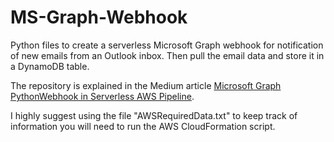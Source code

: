 # MS-Graph-Webhook
Python files to create a serverless Microsoft Graph webhook for notification of new emails from an Outlook inbox. Then pull the email data and store it in a DynamoDB table.

The repository is explained in the Medium article [Microsoft Graph PythonWebhook in Serverless AWS Pipeline](https://acmelton.medium.com/microsoft-graph-python-webhook-in-serverless-aws-pipeline-3d56c679b26d).

I highly suggest using the file "AWSRequiredData.txt" to keep track of information you will need to run the AWS CloudFormation script.
